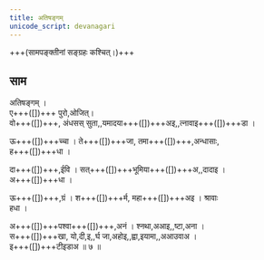 ```yaml
---
title: अतिषङ्गम्
unicode_script: devanagari
---
```


+++(सामपङ्क्तीनां सङ्ग्रहः कश्चित्।)+++

## साम
अतिषङ्गम् ।  
ए+++([])+++ पुरो,ओजित्।  
वो+++([])+++, अंधसस् सुता,,यमादया+++([])+++अइ,,त्नावाइ+++([])+++डा ।

ऊ+++([])+++च्चा । ते+++([])+++जा, तमा+++([])+++,अन्धासाः,  
ह+++([])+++धा ।  

दा+++([])+++,ईवि । सत्+++([])+++भूमिया+++([])+++अ,,दादाइ ।  
अ+++([])+++धा ।

ऊ+++([])+++,ग्रं । श+++([])+++र्म, महा+++([])+++अइ । श्रावाः  
हधा ।

अ+++([])+++पश्वा+++([])+++,अनं । श्नथा,अआइ,,ष्टा,अना ।  
स+++([])+++खा, यो,दी,इ,,र्घ जा,अहोइ,,ह्वा,इयामा,,अआउवाअ ।  
इ+++([])+++टीइडाअ ॥ ७ ॥